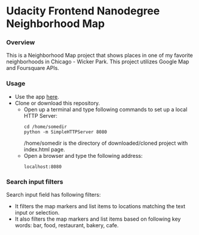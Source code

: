 Udacity Frontend Nanodegree Neighborhood Map
=========================================
### **Overview**
This is a Neighborhood Map project that shows places in one of my favorite neighborhoods in Chicago - Wicker Park. This project utilizes Google Map and Foursquare APIs.

### **Usage**
- Use the app [here](https://wioletag.github.io/frontend-nanodegree-neighborhood-map/index.html).
- Clone or download this repository.
  * Open up a terminal and type following commands to set up a local HTTP Server:
    ```
    cd /home/somedir
    python -m SimpleHTTPServer 8080
    ```
    /home/somedir is the directory of downloaded/cloned project with index.html page.
  * Open a browser and type the following address:
    ```
    localhost:8080
    ```

### **Search input filters**
Search input field has following filters:
- It filters the map markers and list items to locations matching the text input or selection.
- It also filters the map markers and list items based on following key words: bar, food, restaurant, bakery, cafe.
